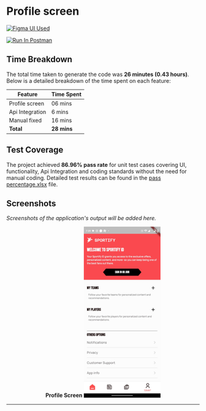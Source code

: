 # Profile screen

 [<img src="https://upload.wikimedia.org/wikipedia/commons/3/33/Figma-logo.svg" alt="Figma UI Used" style="width: 128px; height: 32px;">](https://www.figma.com/design/yjNhvE2oSHHGbhRfWZcKhn/new-design-file?node-id=1457-1167&t=HnQlFFu1s7bHol6c-1)

[<img src="https://run.pstmn.io/button.svg" alt="Run In Postman" style="width: 128px; height: 32px;">](https://hutouch.postman.co/workspace/HuTouch-Workspace~65e850b2-62c1-4e6c-be2b-48c86a961998/collection/24761434-494d3096-8f0b-4c12-8435-0d976889a666?action=share&creator=24761434&active-environment=34509260-11046ce2-0666-4359-ba67-5298240924a1)


## Time Breakdown

The total time taken to generate the code was **26 minutes (0.43 hours)**. Below is a detailed breakdown of the time spent on each feature:

| **Feature**            | **Time Spent** |
|------------------------|----------------|
| Profile screen         | 06 mins        |
| Api Integration        | 6 mins        |
| Manual fixed           | 16 mins        |
| **Total**              | **28 mins**   |

## Test Coverage

The project achieved **86.96% pass rate** for unit test cases covering UI, functionality, Api Integration and coding standards without the need for manual coding. Detailed test results can be found in the [pass percentage.xlsx](https://docs.google.com/spreadsheets/d/1SLK8m4braILA0YncXFQb5f3jIQHjWhjC/edit?usp=sharing&ouid=116493966492613948949&rtpof=true&sd=true) file.

## Screenshots

*Screenshots of the application's output will be added here.*

<div style="display: flex; justify-content: space-around; gap: 20px;">
    <div>
        <b>Profile Screen</b>
        <img src="assets/screenshot.jpg" alt="Profile Screen" width="200"/>
    </div>
</div>


---
